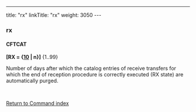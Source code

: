 ---
title: "rx"
linkTitle: "rx"
weight: 3050
---<span id="rx"></span>

### rx

#### CFTCAT

**[RX = {<u>10</u> &#124; n}]** {1..99}

Number of days after which the catalog entries of receive transfers
for which the end of reception procedure is correctly executed (RX state)
are automatically purged.

 

[Return to Command index](../../)
